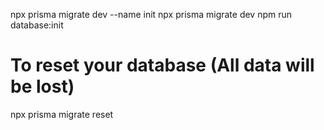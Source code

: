 npx prisma migrate dev --name init
npx prisma migrate dev
npm run database:init


# To reset your database (All data will be lost)
npx prisma migrate reset
